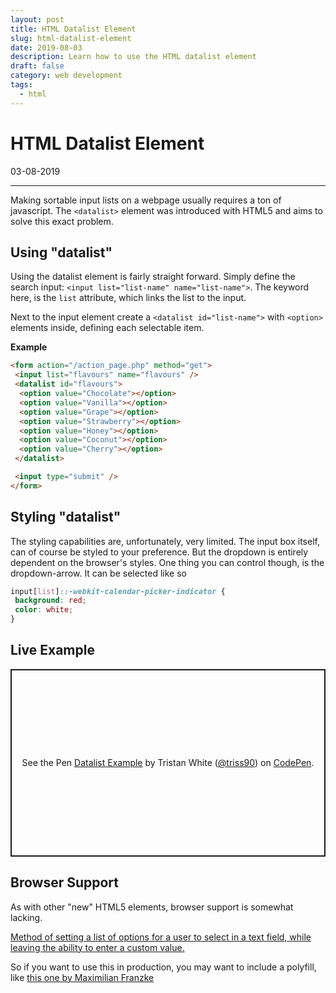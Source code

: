 ```yaml
---
layout: post
title: HTML Datalist Element
slug: html-datalist-element
date: 2019-08-03
description: Learn how to use the HTML datalist element
draft: false
category: web development
tags:
  - html
---
```


# HTML Datalist Element

<p class='timestamp'><time datetime='03-08-2019'>03-08-2019</time></p>
<hr>

Making sortable input lists on a webpage usually requires a ton of javascript.
The `<datalist>` element was introduced with HTML5 and aims to solve this exact problem.

## Using "datalist"

Using the datalist element is fairly straight forward.
Simply define the search input: `<input list="list-name" name="list-name">`.
The keyword here, is the `list` attribute, which links the list to the input.

Next to the input element create a `<datalist id="list-name">` with `<option>` elements inside,
defining each selectable item.

**Example**

```html
<form action="/action_page.php" method="get">
 <input list="flavours" name="flavours" />
 <datalist id="flavours">
  <option value="Chocolate"></option>
  <option value="Vanilla"></option>
  <option value="Grape"></option>
  <option value="Strawberry"></option>
  <option value="Honey"></option>
  <option value="Coconut"></option>
  <option value="Cherry"></option>
 </datalist>

 <input type="submit" />
</form>
```

## Styling "datalist"

The styling capabilities are, unfortunately, very limited. The input box itself, can of course be styled to your preference.
But the dropdown is entirely dependent on the browser's styles.
One thing you can control though, is the dropdown-arrow. It can be selected like so

```css
input[list]::-webkit-calendar-picker-indicator {
 background: red;
 color: white;
}
```

## Live Example

<p class="codepen" data-height="300" data-theme-id="36048" data-default-tab="result" data-user="triss90" data-slug-hash="c59369ea77bf1c6515c1330a1c3ca45b" style="height: 300px; box-sizing: border-box; display: flex; align-items: center; justify-content: center; border: 2px solid; margin: 1em 0; padding: 1em;" data-pen-title="Datalist Example">
  <span>See the Pen <a href="https://codepen.io/triss90/pen/c59369ea77bf1c6515c1330a1c3ca45b/">
  Datalist Example</a> by Tristan  White (<a href="https://codepen.io/triss90">@triss90</a>)
  on <a href="https://codepen.io">CodePen</a>.</span>
</p>
<script async src="https://static.codepen.io/assets/embed/ei.js"></script>

## Browser Support

As with other "new" HTML5 elements, browser support is somewhat lacking.

<p class="ciu_embed" data-feature="datalist" data-periods="future_1,current,past_1,past_2" data-accessible-colours="false">
  <a href="https://caniuse.com/#feat=datalist">Method of setting a list of options for a user to select in a text field, while leaving the ability to enter a custom value.</a>
</p>

<script src="https://cdn.jsdelivr.net/gh/ireade/caniuse-embed/public/caniuse-embed.min.js"></script>

So if you want to use this in production, you may want to include a polyfill, like
<a href="https://github.com/mfranzke/datalist-polyfill" target="_blank" rel="noopener" title="Datalist Polyfill">this one by Maximilian Franzke</a>

